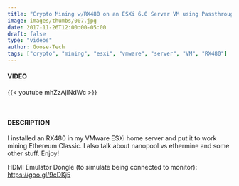 ```yaml
---
title: "Crypto Mining w/RX480 on an ESXi 6.0 Server VM using Passthrough"
image: images/thumbs/007.jpg
date: 2017-11-26T12:00:00-05:00
draft: false
type: "videos"
author: Goose-Tech
tags: ["crypto", "mining", "esxi", "vmware", "server", "VM", "RX480"]
---
```


#### VIDEO

{{< youtube mhZzAjlNdWc >}}

&nbsp;

#### DESCRIPTION

I installed an RX480 in my VMware ESXi home server and put it to work mining Ethereum Classic.  I also talk about nanopool vs ethermine and some other stuff.  Enjoy!

HDMI Emulator Dongle (to simulate being connected to monitor):
https://goo.gl/9cDKj5  